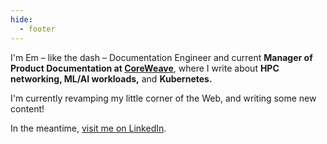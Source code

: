 ```yaml
---
hide:
  - footer
---
```


I'm Em – like the dash – Documentation Engineer and current **Manager of Product Documentation at [CoreWeave](https://coreweave.com)**, where I write about **HPC networking, ML/AI workloads,** and **Kubernetes.**

I'm currently revamping my little corner of the Web, and writing some new content!

In the meantime, [visit me on LinkedIn](https://www.linkedin.com/in/em-h-2b80992b3/).